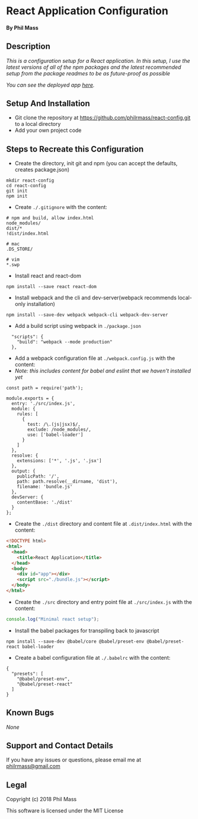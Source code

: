 # React Application Configuration

#### By **Phil Mass**

## Description

_This is a configuration setup for a React application. In this setup, I use the latest versions of all of the npm packages and the latest recommended setup from the package readmes to be as future-proof as possible_

_You can see the deployed app [here](https://philrmass.github.io/react-config/)._

## Setup And Installation

* Git clone the repository at https://github.com/philrmass/react-config.git to a local directory
* Add your own project code

## Steps to Recreate this Configuration
* Create the directory, init git and npm (you can accept the defaults, creates package.json)
```console
mkdir react-config
cd react-config
git init
npm init
```
* Create `./.gitignore` with the content:
```text
# npm and build, allow index.html
node_modules/
dist/*
!dist/index.html

# mac
.DS_STORE/

# vim
*.swp
```
* Install react and react-dom
```console
npm install --save react react-dom
```
* Install webpack and the cli and dev-server(webpack recommends local-only installation)
```console
npm install --save-dev webpack webpack-cli webpack-dev-server
```
* Add a build script using webpack in `./package.json`
```text
  "scripts": {
    "build": "webpack --mode production"
  },
```
* Add a webpack configuration file at `./webpack.config.js` with the content:
* _Note: this includes content for babel and eslint that we haven't installed yet_
```text
const path = require('path');

module.exports = {
  entry: './src/index.js',
  module: {
    rules: [
      {
        test: /\.(js|jsx)$/,
        exclude: /node_modules/,
        use: ['babel-loader']
      }
    ]
  },
  resolve: {
    extensions: ['*', '.js', '.jsx']
  },
  output: {
    publicPath: '/',
    path: path.resolve(__dirname, 'dist'),
    filename: 'bundle.js'
  },
  devServer: {
    contentBase: './dist'
  }
};
```
* Create the `./dist` directory and content file at `.dist/index.html` with the content:
```html
<!DOCTYPE html>
<html>
  <head>
    <title>React Application</title>
  </head>
  <body>
    <div id="app"></div>
    <script src="./bundle.js"></script>
  </body>
</html>
```
* Create the `./src` directory and entry point file at `./src/index.js` with the content:
```javascript
console.log("Minimal react setup");
```
* Install the babel packages for transpiling back to javascript
```console
npm install --save-dev @babel/core @babel/preset-env @babel/preset-react babel-loader
```
* Create a babel configuration file at `./.babelrc` with the content:
```text
{
  "presets": [
    "@babel/preset-env",
    "@babel/preset-react"
  ]
}
```


## Known Bugs

_None_

## Support and Contact Details

If you have any issues or questions, please email me at philrmass@gmail.com

## Legal

Copyright (c) 2018 Phil Mass

This software is licensed under the MIT License


